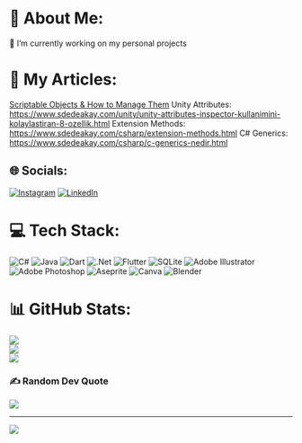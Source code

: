 # 💫 About Me:
🔭 I’m currently working on my personal projects<br>

# 💫 My Articles:
[Scriptable Objects & How to Manage Them]([https://www.google.com](https://www.sdedeakay.com/genel/unity-scriptable-objects-iyilestirilmis-veri-yonetimi.html))
Unity Attributes: https://www.sdedeakay.com/unity/unity-attributes-inspector-kullanimini-kolaylastiran-8-ozellik.html
Extension Methods: https://www.sdedeakay.com/csharp/extension-methods.html
C# Generics: https://www.sdedeakay.com/csharp/c-generics-nedir.html

## 🌐 Socials:
[![Instagram](https://img.shields.io/badge/Instagram-%23E4405F.svg?logo=Instagram&logoColor=white)](https://instagram.com/dedeakay.cs/) [![LinkedIn](https://img.shields.io/badge/LinkedIn-%230077B5.svg?logo=linkedin&logoColor=white)](https://linkedin.com/in/safadedeakay/) 

# 💻 Tech Stack:
![C#](https://img.shields.io/badge/c%23-%23239120.svg?style=for-the-badge&logo=c-sharp&logoColor=white) ![Java](https://img.shields.io/badge/java-%23ED8B00.svg?style=for-the-badge&logo=java&logoColor=white) ![Dart](https://img.shields.io/badge/dart-%230175C2.svg?style=for-the-badge&logo=dart&logoColor=white) ![.Net](https://img.shields.io/badge/.NET-5C2D91?style=for-the-badge&logo=.net&logoColor=white) ![Flutter](https://img.shields.io/badge/Flutter-%2302569B.svg?style=for-the-badge&logo=Flutter&logoColor=white) ![SQLite](https://img.shields.io/badge/sqlite-%2307405e.svg?style=for-the-badge&logo=sqlite&logoColor=white) ![Adobe Illustrator](https://img.shields.io/badge/adobeillustrator-%23FF9A00.svg?style=for-the-badge&logo=adobeillustrator&logoColor=white) ![Adobe Photoshop](https://img.shields.io/badge/adobephotoshop-%2331A8FF.svg?style=for-the-badge&logo=adobephotoshop&logoColor=white) ![Aseprite](https://img.shields.io/badge/Aseprite-FFFFFF?style=for-the-badge&logo=Aseprite&logoColor=#7D929E) ![Canva](https://img.shields.io/badge/Canva-%2300C4CC.svg?style=for-the-badge&logo=Canva&logoColor=white) ![Blender](https://img.shields.io/badge/blender-%23F5792A.svg?style=for-the-badge&logo=blender&logoColor=white)
# 📊 GitHub Stats:
![](https://github-readme-stats.vercel.app/api?username=thekrocker&theme=dark&hide_border=true&include_all_commits=false&count_private=false)<br/>
![](https://github-readme-streak-stats.herokuapp.com/?user=thekrocker&theme=dark&hide_border=true)<br/>
![](https://github-readme-stats.vercel.app/api/top-langs/?username=thekrocker&theme=dark&hide_border=true&include_all_commits=false&count_private=false&layout=compact)

### ✍️ Random Dev Quote
![](https://quotes-github-readme.vercel.app/api?type=horizontal&theme=dark)

---
[![](https://visitcount.itsvg.in/api?id=thekrocker&icon=0&color=0)](https://visitcount.itsvg.in)
